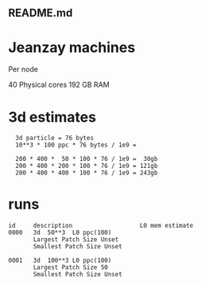## README.md



# Jeanzay machines

Per node

40 Physical cores
192 GB RAM


# 3d estimates

```
  3d particle = 76 bytes
  10**3 * 100 ppc * 76 bytes / 1e9 =

  200 * 400 *  50 * 100 * 76 / 1e9 =  30gb
  200 * 400 * 200 * 100 * 76 / 1e9 = 121gb
  200 * 400 * 400 * 100 * 76 / 1e9 = 243gb
```


# runs

```
id     description                   L0 mem estimate
0000   3d  50**3  L0 ppc(100)
       Largest Patch Size Unset
       Smallest Patch Size Unset

0001   3d  100**3 L0 ppc(100)
       Largest Patch Size 50
       Smallest Patch Size Unset




```









